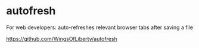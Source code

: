 autofresh
=========

For web developers: auto-refreshes relevant browser tabs after saving a file

https://github.com/WingsOfLiberty/autofresh

